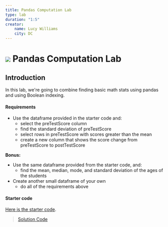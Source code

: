 ```yaml
---
title: Pandas Computation Lab
type: lab
duration: "1:5"
creator:
    name: Lucy Williams
    city: DC
---
```


# ![](https://ga-dash.s3.amazonaws.com/production/assets/logo-9f88ae6c9c3871690e33280fcf557f33.png) Pandas Computation Lab

## Introduction
In this lab, we're going to combine finding basic math stats using pandas and using Boolean indexing.

#### Requirements

- Use the dataframe provided in the starter code and:
    - select the preTestScore column
    - find the standard deviation of preTestScore
    - select rows in preTestScore with scores greater than the mean
    - create a new column that shows the score change from preTestScore to postTestScore

**Bonus:**
- Use the same dataframe provided from the starter code, and:
    - find the mean, median, mode, and standard deviation of the ages of the students
- Create another small dataframe of your own
    - do all of the requirements above

#### Starter code

[Here is the starter code](./code/starter-code/w2-2.2-starter.ipynb).

> [Solution Code](./code/solution-code/w2-2.2-solution.ipynb)
